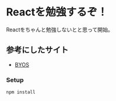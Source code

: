 Reactを勉強するぞ！
==================

Reactをちゃんと勉強しないとと思って開始。

## 参考にしたサイト

* [BYOS](http://andrewhfarmer.com/build-your-own-starter/#1-git)

### Setup

```
npm install
```
